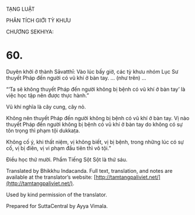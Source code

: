  

TẠNG LUẬT

PHÂN TÍCH GIỚI TỲ KHƯU

CHƯƠNG SEKHIYA:

# 60.

Duyên khởi ở thành Sāvatthī: Vào lúc bấy giờ, các tỳ khưu nhóm Lục Sư thuyết Pháp đến người có vũ khí ở bàn tay. … (như trên) …

“‘Ta sẽ không thuyết Pháp đến người không bị bệnh có vũ khí ở bàn tay’ là việc học tập nên được thực hành.”

Vũ khí nghĩa là cây cung, cây nỏ.

Không nên thuyết Pháp đến người không bị bệnh có vũ khí ở bàn tay. Vị nào thuyết Pháp đến người không bị bệnh có vũ khí ở bàn tay do không có sự tôn trọng thì phạm tội dukkaṭa.

Không cố ý, khi thất niệm, vị không biết, vị bị bệnh, trong những lúc có sự cố, vị bị điên, vị vi phạm đầu tiên thì vô tội.”

Điều học thứ mười. Phẩm Tiếng Sột Sột là thứ sáu.

Translated by Bhikkhu Indacanda. Full text, translation, and notes are available at the translator’s website: [http://tamtangpaliviet.net/](http://tamtangpaliviet.net/).

Used by kind permission of the translator.

Prepared for SuttaCentral by Ayya Vimala.